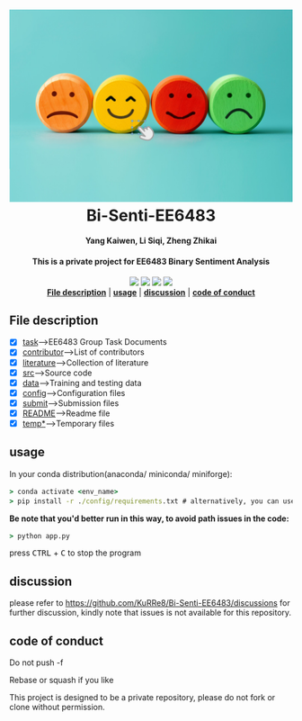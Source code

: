 <h1 align="center">
  <img src="https://raw.githubusercontent.com/KuRRe8/imgstorage/main/sentiment.jpeg"><br/>Bi-Senti-EE6483
</h1>

<h4 align="center">
  Yang Kaiwen, Li Siqi, Zheng Zhikai
</h4>

<h4 align="center">
  This is a private project for EE6483 Binary Sentiment Analysis
</h4>

<div align="center">
  <a href="https://github.com/KuRRe8/Bi-Senti-EE6483"><img src="https://img.shields.io/conda/pn/conda-forge/labelme?color=green&label=Bi-Senti-EE6483"></a>
  <a href="https://www.python.org/"><img src="https://img.shields.io/badge/Python-3.9%7C3.10%7C3.11%7C3.12-lightblue"></a>
  <a href="https://github.com/KuRRe8/Bi-Senti-EE6483"><img src="https://img.shields.io/badge/Version-1.0-blue"></a>
  <a href="https://github.com/KuRRe8/Bi-Senti-EE6483"><img src="https://img.shields.io/badge/code%20quality-A%2B-lightyellow"></a>
</div>

<div align="center">
    <a href="#file-description"><b>File description</b></a> |
    <a href="#usage"><b>usage</b></a> |
    <a href="#discussion"><b>discussion</b></a> |
    <a href="#code-of-conduct"><b>code of conduct</b></a>
</div>

## File description

- [x] [task](/task/)-->EE6483 Group Task Documents
- [x] [contributor](/CONTRIBUTORS.md)-->List of contributors
- [x] [literature](/literature/)-->Collection of literature
- [x] [src](/src/)-->Source code
- [x] [data](/data/)-->Training and testing data
- [x] [config](/config/)-->Configuration files
- [x] [submit](/submit/)-->Submission files
- [x] [README](/README.md)-->Readme file
- [x] [temp*](/temp/)-->Temporary files
  
## usage

In your conda distribution(anaconda/ miniconda/ miniforge):
```cmd
> conda activate <env_name>
> pip install -r ./config/requirements.txt # alternatively, you can use conda install --file ./config/requirements.txt
```
**Be note that you'd better run in this way, to avoid path issues in the code:**
```cmd
> python app.py
```
press <kbd>CTRL</kbd> + <kbd>C</kbd> to stop the program

## discussion

please refer to <https://github.com/KuRRe8/Bi-Senti-EE6483/discussions> for further discussion, kindly note that issues is not available for this repository.

## code of conduct

Do not push -f

Rebase or squash if you like

This project is designed to be a private repository, please do not fork or clone without permission.
